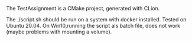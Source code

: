
The TestAssignment is a CMake project, generated with CLion.

The ./script.sh should be run on a system with docker installed. Tested on Ubuntu 20.04.
On Win10,running the script als batch file, does not work (maybe problems with mounting a volume).

